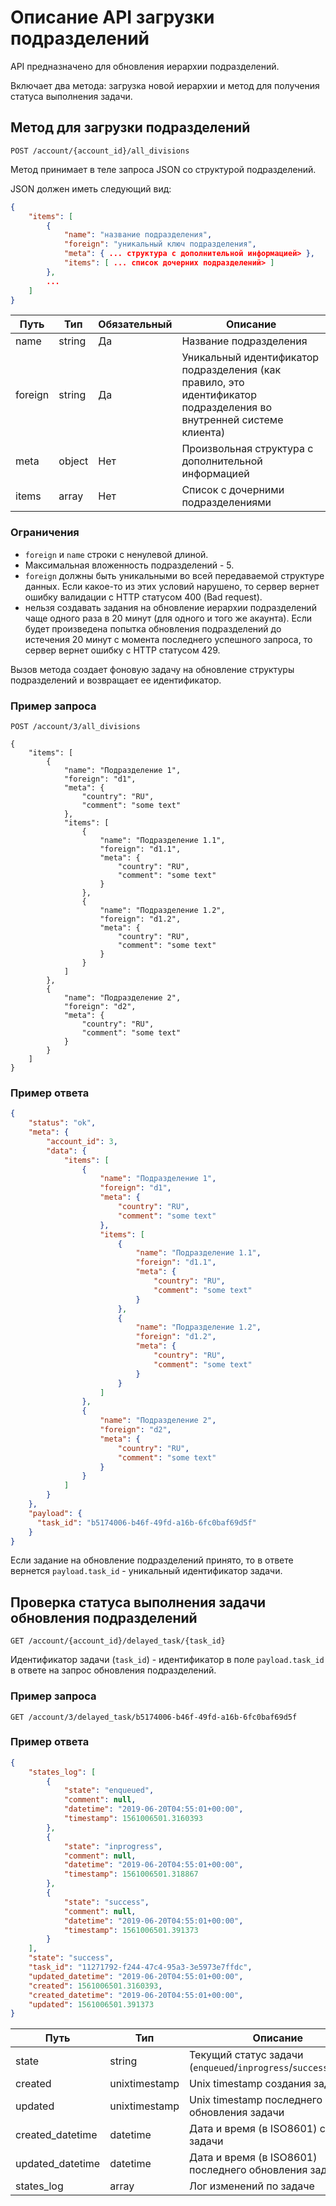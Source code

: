 # Описание API загрузки подразделений

API предназначено для обновления иерархии подразделений.

Включает два метода: загрузка новой иерархии и метод для получения статуса выполнения задачи.

## Метод для загрузки подразделений

`POST /account/{account_id}/all_divisions`

Метод принимает в теле запроса JSON со структурой подразделений.

JSON должен иметь следующий вид:

```json
{
    "items": [
        {
            "name": "название подразделения",
            "foreign": "уникальный ключ подразделения",
            "meta": { ... структура с дополнительной информацией> },
            "items": [ ... список дочерних подразделений> ]
        },
        ...
    ]
}
```

Путь | Тип | Обязательный | Описание
---- | -------- | ------------ | --------
name | string | Да | Название подразделения
foreign | string | Да | Уникальный идентификатор подразделения (как правило, это идентификатор подразделения во внутренней системе клиента)
meta | object | Нет | Произвольная структура с дополнительной информацией
items | array | Нет | Cписок с дочерними подразделениями


### Ограничения 

 * `foreign` и `name` строки с ненулевой длиной. 
 * Максимальная вложенность подразделений - 5. 
 * `foreign` должны быть уникальными во всей передаваемой структуре данных. 
 Если какое-то из этих условий нарушено, то сервер вернет ошибку валидации с HTTP статусом 400 (Bad request).
 * нельзя создавать задания на обновление иерархии подразделений чаще одного раза в 20 минут (для одного и того 
 же акаунта). Если будет произведена попытка обновления подразделений до 
 истечения 20 минут с момента последнего успешного запроса, то сервер вернет ошибку с HTTP статусом 429.

Вызов метода создает фоновую задачу на обновление структуры подразделений и
возвращает ее идентификатор.

### Пример запроса

```
POST /account/3/all_divisions

{
    "items": [
        {
            "name": "Подразделение 1",
            "foreign": "d1",
            "meta": {
                "country": "RU",
                "comment": "some text"
            },
            "items": [
                {
                    "name": "Подразделение 1.1",
                    "foreign": "d1.1",
                    "meta": {
                        "country": "RU",
                        "comment": "some text"
                    }
                },
                {
                    "name": "Подразделение 1.2",
                    "foreign": "d1.2",
                    "meta": {
                        "country": "RU",
                        "comment": "some text"
                    }
                }
            ]
        },
        {
            "name": "Подразделение 2",
            "foreign": "d2",
            "meta": {
                "country": "RU",
                "comment": "some text"
            }
        }
    ]
}
```

### Пример ответа

```json
{
    "status": "ok",
    "meta": {
        "account_id": 3,
        "data": {
            "items": [
                {
                    "name": "Подразделение 1",
                    "foreign": "d1",
                    "meta": {
                        "country": "RU",
                        "comment": "some text"
                    },
                    "items": [
                        {
                            "name": "Подразделение 1.1",
                            "foreign": "d1.1",
                            "meta": {
                                "country": "RU",
                                "comment": "some text"
                            }
                        },
                        {
                            "name": "Подразделение 1.2",
                            "foreign": "d1.2",
                            "meta": {
                                "country": "RU",
                                "comment": "some text"
                            }
                        }
                    ]
                },
                {
                    "name": "Подразделение 2",
                    "foreign": "d2",
                    "meta": {
                        "country": "RU",
                        "comment": "some text"
                    }
                }
            ]
        }
    },
    "payload": {
      "task_id": "b5174006-b46f-49fd-a16b-6fc0baf69d5f"
    }
}
```

Если задание на обновление подразделений принято, то в ответе вернется
`payload.task_id` - уникальный идентификатор задачи.

## Проверка статуса выполнения задачи обновления подразделений

`GET /account/{account_id}/delayed_task/{task_id}`

Идентификатор задачи (`task_id`) - идентификатор в поле `payload.task_id` в ответе на запрос обновления подразделений.

### Пример запроса

`GET /account/3/delayed_task/b5174006-b46f-49fd-a16b-6fc0baf69d5f`

### Пример ответа

```json
{
    "states_log": [
        {
            "state": "enqueued",
            "comment": null,
            "datetime": "2019-06-20T04:55:01+00:00",
            "timestamp": 1561006501.3160393
        },
        {
            "state": "inprogress",
            "comment": null,
            "datetime": "2019-06-20T04:55:01+00:00",
            "timestamp": 1561006501.318867
        },
        {
            "state": "success",
            "comment": null,
            "datetime": "2019-06-20T04:55:01+00:00",
            "timestamp": 1561006501.391373
        }
    ],
    "state": "success",
    "task_id": "11271792-f244-47c4-95a3-3e5973e7ffdc",
    "updated_datetime": "2019-06-20T04:55:01+00:00",
    "created": 1561006501.3160393,
    "created_datetime": "2019-06-20T04:55:01+00:00",
    "updated": 1561006501.391373
}
```


Путь | Тип | Описание
---- | -------- | --------
state | string | Текущий статус задачи (`enqueued`/`inprogress`/`success`/`failed`) 
created | unixtimestamp | Unix timestamp создания задачи
updated | unixtimestamp | Unix timestamp последнего обновления задачи
created_datetime | datetime | Дата и время (в ISO8601) создания задачи
updated_datetime | datetime | Дата и время (в ISO8601) последнего обновления задачи
states_log | array | Лог изменений по задаче
